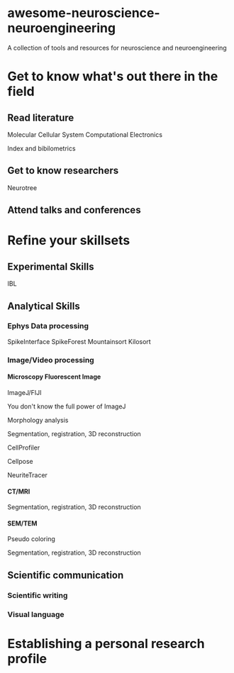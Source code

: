 # awesome-neuroscience-neuroengineering
A collection of tools and resources for neuroscience and neuroengineering



# Get to know what's out there in the field 
## Read literature
Molecular
Cellular 
System
Computational
Electronics

Index and bibilometrics

## Get to know researchers
Neurotree

## Attend talks and conferences


# Refine your skillsets
## Experimental Skills
IBL 

## Analytical Skills
### Ephys Data processing 
SpikeInterface
SpikeForest
Mountainsort
Kilosort



### Image/Video processing
#### Microscopy Fluorescent Image
ImageJ/FIJI

You don't know the full power of ImageJ

Morphology analysis

Segmentation, registration, 3D reconstruction

CellProfiler

Cellpose

NeuriteTracer

#### CT/MRI
Segmentation, registration, 3D reconstruction

#### SEM/TEM
Pseudo coloring

Segmentation, registration, 3D reconstruction




## Scientific communication 

### Scientific writing 

### Visual language



# Establishing a personal research profile
